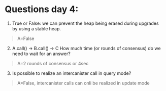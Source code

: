 # Questions day 4: 
1. True or False: we can prevent the heap being erased during upgrades by using a stable heap.
>A=False
2. A.call() -> B.call() -> C How much time (or rounds of consensus) do we need to wait for an answer?
>A=2 rounds of consensus or 4sec
3. Is possible to realize an intercanister call in query mode?
>A=False, intercanister calls can onli be realized in update mode